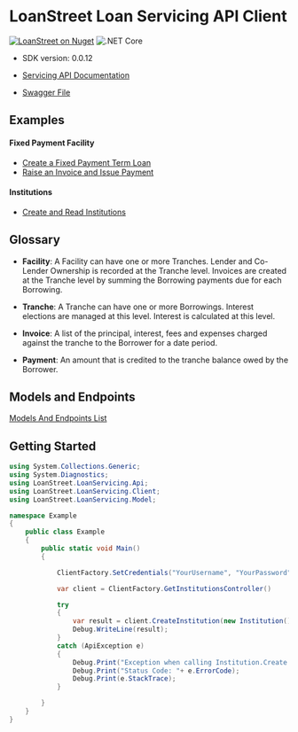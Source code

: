 
# LoanStreet Loan Servicing API Client 

[![LoanStreet on Nuget](https://img.shields.io/nuget/v/LoanStreet.LoanServicing?color=419572&style=plastic)](https://www.nuget.org/packages/LoanStreet.LoanServicing/)
![.NET Core](https://github.com/loanstreet-usa/LoanServicingAPI-Client/workflows/.NET%20Core/badge.svg)

- SDK version: 0.0.12

- [Servicing API Documentation](https://api.loan-street.com/docs/index.html)
- [Swagger File](https://api.loan-street.com:8443/v1/api-docs)

## Examples

#### Fixed Payment Facility

- [Create a Fixed Payment Term Loan](src/LoanStreet.LoanServicing.Examples/FixedPaymentFacility/Originate.cs)
- [Raise an Invoice and Issue Payment](src/LoanStreet.LoanServicing.Examples/FixedPaymentFacility/RaiseInvoiceAndIssuePayment.cs)

#### Institutions

- [Create and Read Institutions](src/LoanStreet.LoanServicing.Examples/Institutions/CreateInstitution.cs)


## Glossary

* **Facility**: A Facility can have one or more Tranches. Lender and Co-Lender Ownership is recorded at the Tranche level. Invoices are created at the Tranche level by summing the Borrowing payments due for each Borrowing.

* **Tranche**: A Tranche can have one or more Borrowings. Interest elections are managed at this level. Interest is calculated at this level.

* **Invoice**: A list of the principal, interest, fees and expenses charged against the tranche to the Borrower for a date period.

* **Payment**: An amount that is credited to the tranche balance owed by the Borrower.

## Models and Endpoints

[Models And Endpoints List](ENDPOINTS.md)

<a name="getting-started"></a>
## Getting Started
```csharp
using System.Collections.Generic;
using System.Diagnostics;
using LoanStreet.LoanServicing.Api;
using LoanStreet.LoanServicing.Client;
using LoanStreet.LoanServicing.Model;

namespace Example
{
    public class Example
    {
        public static void Main()
        {

            ClientFactory.SetCredentials("YourUsername", "YourPassword");

            var client = ClientFactory.GetInstitutionsController()

            try
            {
                var result = client.CreateInstitution(new Institution());
                Debug.WriteLine(result);
            }
            catch (ApiException e)
            {
                Debug.Print("Exception when calling Institution.Create: " + e.Message );
                Debug.Print("Status Code: "+ e.ErrorCode);
                Debug.Print(e.StackTrace);
            }

        }
    }
}
```


